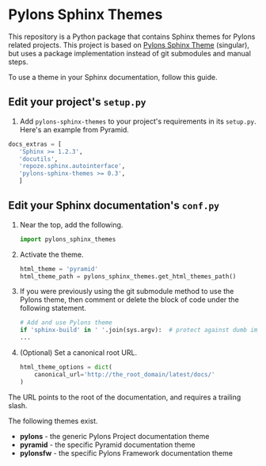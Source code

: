 Pylons Sphinx Themes
====================

This repository is a Python package that contains Sphinx themes for Pylons
related projects. This project is based on
[Pylons Sphinx Theme](https://github.com/Pylons/pylons_sphinx_theme)
(singular), but uses a package implementation instead of git submodules and
manual steps.

To use a theme in your Sphinx documentation, follow this guide.

Edit your project's ``setup.py``
--------------------------------
1. Add ``pylons-sphinx-themes`` to your project's requirements in its
``setup.py``. Here's an example from Pyramid.

```python
docs_extras = [
   'Sphinx >= 1.2.3',
   'docutils',
   'repoze.sphinx.autointerface',
   'pylons-sphinx-themes >= 0.3',
   ]
```

Edit your Sphinx documentation's ``conf.py``
--------------------------------------------
1. Near the top, add the following.

    ```python
    import pylons_sphinx_themes
    ```

2. Activate the theme.

    ```python
    html_theme = 'pyramid'
    html_theme_path = pylons_sphinx_themes.get_html_themes_path()
    ```

3. If you were previously using the git submodule method to use the Pylons
theme, then comment or delete the block of code under the following
statement.

    ```python
    # Add and use Pylons theme
    if 'sphinx-build' in ' '.join(sys.argv):  # protect against dumb importers
    ...
    ```

4. (Optional) Set a canonical root URL.

    ```python
    html_theme_options = dict(
        canonical_url='http://the_root_domain/latest/docs/'
    )
    ```

The URL points to the root of the documentation, and requires a trailing
slash.

The following themes exist.

- **pylons** - the generic Pylons Project documentation theme
- **pyramid** - the specific Pyramid documentation theme
- **pylonsfw** - the specific Pylons Framework documentation theme
